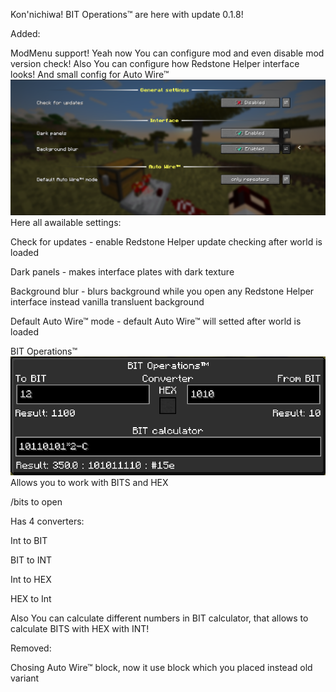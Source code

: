 Kon'nichiwa! BIT Operations™ are here with update 0.1.8!

Added:

ModMenu support! Yeah now You can configure mod and even disable mod version check! Also You can configure how Redstone Helper interface looks! And small config for Auto Wire™
<img src="doc/config - screen.png">
Here all awailable settings:

Check for updates - enable Redstone Helper update checking after world is loaded

Dark panels - makes interface plates with dark texture

Background blur - blurs background while you open any Redstone Helper interface instead vanilla transluent background

Default Auto Wire™ mode - default Auto Wire™ will setted after world is loaded

BIT Operations™
<img src="doc/bit operations - interface.png">
Allows you to work with BITS and HEX

/bits to open

Has 4 converters:

Int to BIT

BIT to INT

Int to HEX

HEX to Int

Also You can calculate different numbers in BIT calculator, that allows to calculate BITS with HEX with INT!

Removed:

Chosing Auto Wire™ block, now it use block which you placed instead old variant
